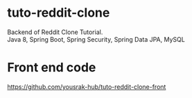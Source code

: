 # tuto-reddit-clone
Backend of Reddit Clone Tutorial.<br />
Java 8, Spring Boot, Spring Security, Spring Data JPA, MySQL
# Front end code
https://github.com/yousrak-hub/tuto-reddit-clone-front
